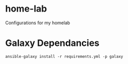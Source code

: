 # home-lab
Configurations for my homelab

# Galaxy Dependancies
`ansible-galaxy install -r requirements.yml -p galaxy`

